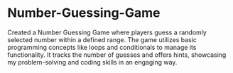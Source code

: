 # Number-Guessing-Game
Created a Number Guessing Game where players guess a randomly selected number within a defined range. The game utilizes basic programming concepts like loops and conditionals to manage its functionality. It tracks the number of guesses and offers hints, showcasing my problem-solving and coding skills in an engaging way.
